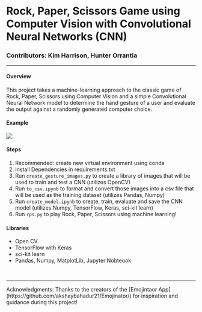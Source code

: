 # Rock, Paper, Scissors Game using Computer Vision with Convolutional Neural Networks (CNN)

### Contributors: Kim Harrison, Hunter Orrantia

<hr>

#### Overview
This project takes a machine-learning approach to the classic game of Rock, Paper, Scissors using Computer Vision and a simple Convolutional Neural Network model to determine the hand gesture of a user and evaluate the output against a randomly generated computer choice.

#### Example

![](rps.gif)


#### Steps

1.	Recommended: create new virtual environment using conda
2. Install Dependencies in requirements.txt
2.	Run `create_gesture_images.py` to create a library of images that will be used to train and test a CNN (utilizes OpenCV)
3. Run `to_csv.ipynb` to format and convert those images into a csv file that will be used as the training dataset (utilizes Pandas, Numpy)
4. Run `create_model.ipynb` to create, train, evaluate and save the CNN model (utilizes Numpy, TensorFlow, Keras, sci-kit learn)
5. Run `rps.py` to play Rock, Paper, Scissors using machine learning!

#### Libraries
* Open CV
* TensorFlow with Keras
* sci-kit learn
* Pandas, Numpy, MatplotLib, Jupyter Nobteook


<br>
<hr>
Acknowledgments: Thanks to the creators of the [Emojintaor App](https://github.com/akshaybahadur21/Emojinator/) for inspiration and guidance during this project!
